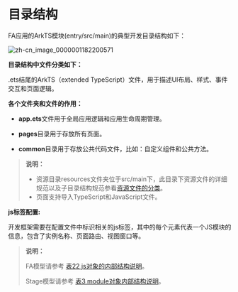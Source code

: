 # 目录结构


FA应用的ArkTS模块(entry/src/main)的典型开发目录结构如下：


![zh-cn_image_0000001182200571](figures/zh-cn_image_0000001182200571.png)


**目录结构中文件分类如下：**


.ets结尾的ArkTS（extended TypeScript）文件，用于描述UI布局、样式、事件交互和页面逻辑。

**各个文件夹和文件的作用：**

- **app.ets**文件用于全局应用逻辑和应用生命周期管理。

- **pages**目录用于存放所有页面。

- **common**目录用于存放公共代码文件，比如：自定义组件和公共方法。


> **说明：**
>
> - 资源目录resources文件夹位于src/main下，此目录下资源文件的详细规范以及子目录结构规范参看[资源文件的分类](ui-ts-basic-resource-file-categories.md)。
>- 页面支持导入TypeScript和JavaScript文件。

**js标签配置:**

 开发框架需要在配置文件中标识相关的js标签，其中的每个元素代表一个JS模块的信息，包含了实例名称、页面路由、视图窗口等。 


> **说明：**
>
>  FA模型请参考 [表22 js对象的内部结构说明](../quick-start/package-structure.md#module对象的内部结构)。
>
>  Stage模型请参考 [表3 module对象内部结构说明](../quick-start/stage-structure.md#module对象内部结构)。
